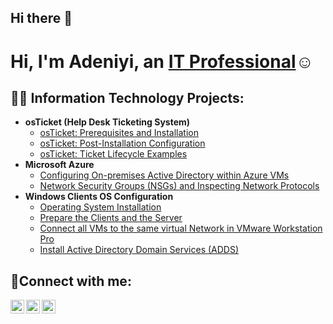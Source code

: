 ## Hi there 👋

<h1>Hi, I'm Adeniyi, an <a href="https://linkedin.com/in/adeniyiadesakin/">IT Professional</a>☺</h1>

<h2>👨‍💻 Information Technology Projects:</h2>

- <b>osTicket (Help Desk Ticketing System)</b>
  - [osTicket: Prerequisites and Installation](https://github.com/AdeniyiAdesakin/osticket-prereqs/blob/main/README.md)
  - [osTicket: Post-Installation Configuration](https://github.com/adeniyiadesakin/post-install-config)
  - [osTicket: Ticket Lifecycle Examples](https://github.com/adeniyiadesakin/ticket-lifecycle)
- <b>Microsoft Azure</b>
  - [Configuring On-premises Active Directory within Azure VMs](https://github.com/adeniyiadesakin/configure-ad)
  - [Network Security Groups (NSGs) and Inspecting Network Protocols](https://github.com/adeniyiadesakin/azure-network-protocols)
- <b>Windows Clients OS Configuration</b>
  - [Operating System Installation](https://github.com/AdeniyiAdesakin/Operating-System-Installation/tree/main)
  - [Prepare the Clients and the Server](https://github.com/AdeniyiAdesakin/Prepare-the-Clients-and-the-Server/tree/main)
  - [Connect all VMs to the same virtual Network in VMware Workstation Pro](https://github.com/AdeniyiAdesakin/Connect-all-VMs-to-the-same-virtual-Network-VMnet19-in-VMware-Workstation-Pro-)
  - [Install Active Directory Domain Services (ADDS)](https://github.com/AdeniyiAdesakin/Install-Active-Directory-Domain-Services-ADDS-/edit/main/README.md)


<h2>🤳Connect with me:</h2>

[<img align="left" alt="Josh | Twitter" width="22px" src="https://cdn.jsdelivr.net/npm/simple-icons@v3/icons/twitter.svg" />][twitter]
[<img align="left" alt="Josh | LinkedIn" width="22px" src="https://cdn.jsdelivr.net/npm/simple-icons@v3/icons/linkedin.svg" />][linkedin]
[<img align="left" alt="Josh | Instagram" width="22px" src="https://cdn.jsdelivr.net/npm/simple-icons@v3/icons/instagram.svg" />][instagram]

[twitter]: https://twitter.com/
[instagram]: https://www.instagram.com/
[linkedin]: https://linkedin.com/in/
